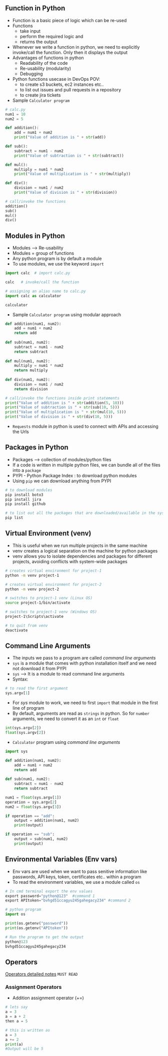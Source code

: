 Function in Python
------------------

* Function is a basic piece of logic which can be re-used
* Functions 
    * take input 
    * perform the required logic and
    * returns the output
* Whenever we write a function in python, we need to explicitly invoke/call the function. Only then it displays the output 
* Advantages of functions in python
    * Readability of the code
    * Re-usability (modularity)
    * Debugging
* Python functions usecase in DevOps POV: 
    * to create s3 buckets, ec2 instances etc..
    * to list out issues and pull requests in a repository
    * to create jira tickets
* Sample `Calculator program`
```python
# calc.py
num1 = 10
num2 = 5

def addition():
    add = num1 + num2
    print("Value of addition is " + str(add))

def sub():
    subtract = num1 - num2
    print("Value of subtraction is " + str(subtract))

def mul():
    multiply = num1 * num2
    print("Value of multiplication is " + str(multiply))

def div():
    division = num1 / num2
    print("Value of division is " + str(division))

# call/invoke the functions
addition()
sub()
mul()
div()
```

Modules in Python
-----------------

* Modules --> Re-usability
* Modules = group of functions
* Any python program is by default a module
* To use modules, we use the keyword `import`

```python
import calc  # import calc.py

calc   # invoke/call the function

# assigning an alias name to calc.py
import calc as calculator

calculator
```
* Sample `Calculator program` using modular approach

```python
def addition(num1, num2):
    add = num1 + num2
    return add
    
def sub(num1, num2):
    subtract = num1 - num2
    return subtract
    
def mul(num1, num2):
    multiply = num1 * num2
    return multiply
    
def div(num1, num2):
    division = num1 / num2
    return division

# call/invoke the functions inside print statements
print("Value of addition is " + str(addition(5, 10)))
print("Value of subtraction is " + str(sub(10, 5)))
print("Value of multiplication is " + str(mul(10, 5)))
print("Value of division is " + str(div(10, 5)))
```
* `Requests` module in python is used to connect with APIs and accessing the Urls

Packages in Python
------------------

* Packages --> collection of modules/python files
* If a code is written in multiple python files, we can bundle all of the files into a `package`
* PYPI - Python Package Index : to download python modules
* Using `pip` we can download anything from PYPI

```bash
# to download modules
pip install boto3
pip install jira
pip install github
```
```bash
# to list out all the packages that are downloaded/available in the system
pip list
```

Virtual Environment (venv)
--------------------------

* This is useful when we run multiple projects in the same machine
* venv creates a logical separation on the machine for python packages
* venv allows you to isolate dependencies and packages for different projects, avoiding conflicts with system-wide packages

```bash
# creates virtual environment for project-1
python -m venv project-1

# creates virtual environment for project-2
python -m venv project-2

# switches to project-1 venv (Linux OS)
source project-1/bin/activate

# switches to project-1 venv (Windows OS)
project-1\Scripts\activate

# to quit from venv
deactivate
```

Command Line Arguments
----------------------

* The inputs we pass to a program are called _command line arguments_
* `sys` is a module that comes with python installation itself and we need not download it from PYPI
* `sys` --> It is a module to read command line arguments
* Syntax:
```python
# to read the first argument
sys.argv[1]
```
* For _sys_ module to work, we need to first `import` that module in the first line of program
* By default, arguments are read as `strings` in python. So for `number` arguments, we need to convert it as an `int` or `float`
```python
int(sys.argv[2])
float(sys.argv[2])
```
* `Calculator` program using _command line arguments_

```python
import sys

def addition(num1, num2):
    add = num1 + num2
    return add
    
def sub(num1, num2):
    subtract = num1 - num2
    return subtract

num1 = float(sys.argv[1])
operation = sys.argv[2]
num2 = float(sys.argv[3])

if operation == "add":
    output = addition(num1, num2)
    print(output)

if operation == "sub":
    output = sub(num1, num2)
    print(output)
```

Environmental Variables (Env vars)
----------------------------------

* Env vars are used when we want to pass senitive information like passwords, API keys, token, certificates etc.. within a program 
* To read the environment variables, we use a module called `os`
```python
# In cmd terminal export the env values
export password="python@123"  #command 1
export APItoken="bvhgd51ccagyu245gahegacy234" #command 2

# python program
import os

print(os.getenv("password"))
print(os.getenv("APItoken"))

# Run the program to get the output 
python@123
bvhgd51ccagyu245gahegacy234
```

Operators
----------

[Operators detailed notes](https://github.com/Nikhita-A/python-for-devops/tree/main/Day-06/01-Notes)  `MUST READ`

### Assignment Operators
* Addition assignment operator (+=)
```python
# lets say
a = 3
a = a + 2
then a = 5

# this is written as
a = 3
a += 2
print(a)
#Output will be 5
```